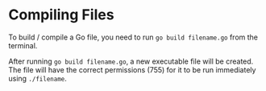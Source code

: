 # Compiling Files

To build / compile a Go file, you need to run `go build filename.go` from the terminal.

After running `go build filename.go`, a new executable file will be created. The file will have the correct permissions (755) for it to be run immediately using `./filename`.
